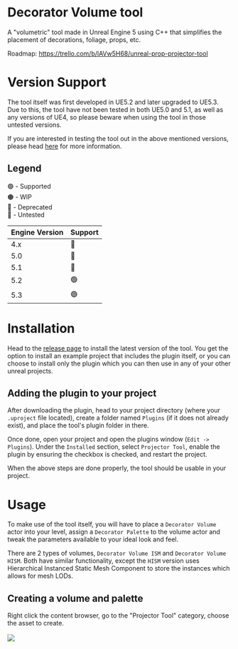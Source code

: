 # Decorator Volume tool
A "volumetric" tool made in Unreal Engine 5 using C++ that simplifies the placement of decorations, foliage, props, etc.

Roadmap: https://trello.com/b/lAVw5H68/unreal-prop-projector-tool

# Version Support
The tool itself was first developed in UE5.2 and later upgraded to UE5.3. Due to this, the tool have not been tested in both UE5.0 and 5.1, as well as any versions of UE4, so please beware when using the tool in those untested versions.

If you are interested in testing the tool out in the above mentioned versions, please head [here](https://github.com/lowkangxuan/decorator-volume-tool/issues/1) for more information.

## Legend
🟢 - Supported <br>
🟠 - WIP <br>
🔴 - Deprecated <br>
🔵 - Untested <br>

| Engine Version  | Support       |
| --------------- | ------------  |
| 4.x             | 🔵            |
| 5.0             | 🔵            |
| 5.1             | 🔵            |
| 5.2             | 🟢            |
| 5.3             | 🟢            |

# Installation
Head to the [release page](https://github.com/lowkangxuan/decorator-volume-tool/releases) to install the latest version of the tool.
You get the option to install an example project that includes the plugin itself, or you can choose to install only the plugin which you can then use in any of your other unreal projects.

## Adding the plugin to your project
After downloading the plugin, head to your project directory (where your `.uproject` file located), create a folder named `Plugins` (if it does not already exist), and place the tool's plugin folder in there.

Once done, open your project and open the plugins window (`Edit -> Plugins`). Under the `Installed` section, select `Projector Tool`, enable the plugin by ensuring the checkbox is checked, and restart the project.

When the above steps are done properly, the tool should be usable in your project.

# Usage
To make use of the tool itself, you will have to place a `Decorator Volume` actor into your level, assign a `Decorator Palette` to the volume actor and tweak the parameters available to your ideal look and feel.

There are 2 types of volumes, `Decorator Volume ISM` and `Decorator Volume HISM`. Both have similar functionality, except the `HISM` version uses Hierarchical Instanced Static Mesh Component to store the instances which allows for mesh LODs.

## Creating a volume and palette
Right click the content browser, go to the "Projector Tool" category, choose the asset to create.<br><br>
![](https://i.imgur.com/hA83q8W.png)
